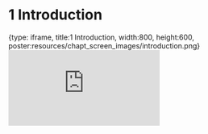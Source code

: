 # 1 Introduction
 
{type: iframe, title:1 Introduction, width:800, height:600, poster:resources/chapt_screen_images/introduction.png}
![](https://practicalgenomics.github.io/cogaps-on-sciserver/no_toc/introduction.html)
 

 
